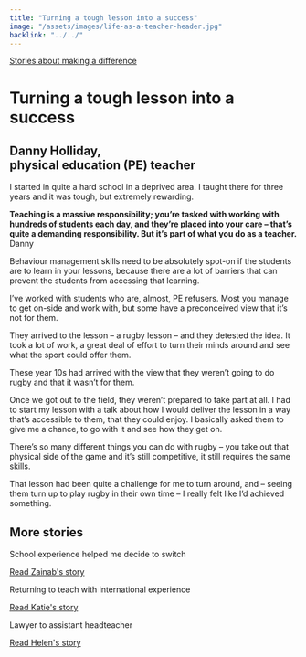 ```yaml
---
title: "Turning a tough lesson into a success"
image: "/assets/images/life-as-a-teacher-header.jpg"
backlink: "../../"
---
```


<div class="content-wrapper">
    <div class="content__right">
    </div>
    <div class="content__left">
        <div class="stories">
            <p>
                <a class="backlink backlink--top" href="/life-as-a-teacher/my-story-into-teaching/making-a-difference">Stories about making a difference</a>
            </p>
            <h1>Turning a tough lesson into a success</h1>
            <div class="story-header">
                <div class="story-header__thumb" style="background-image:url('/assets/images/stories/stories-danny.jpg')"></div>
                <div class="story-header__label">
                    <h2>Danny Holliday,<br/> physical education (PE) teacher</h2>
                </div>
            </div>
            
   <p class="prominent">
               I started in quite a hard school in a deprived area. I taught there for three years and it was tough, but extremely rewarding.
            </p>
            
            
            
  <div>
                <div class="quote-block">
                    <span class="icon-quote"></span>
                    <strong class="quote-block__content">Teaching is a massive responsibility; you’re tasked with working with hundreds of students each day, and they’re placed into your care – that’s quite a demanding responsibility. But it’s part of what you do as a teacher.<span class="icon-quote quote-close"></span></strong>
                    <span class="quote-block__cite">Danny</span>
                </div>
                
   
<p>Behaviour management skills need to be absolutely spot-on if the students are to learn in your lessons, because there are a lot of barriers that can prevent the students from accessing that learning.</p>

                
  </div>
                 
                 
  <p>I’ve worked with students who are, almost, PE refusers. Most you manage to get on-side and work with, but some have a preconceived view that it’s not for them.</p>
<p>They arrived to the lesson – a rugby lesson – and they detested the idea. It took a lot of work, a great deal of effort to turn their minds around and see what the sport could offer them.</p>
<p>These year 10s had arrived with the view that they weren’t going to do rugby and that it wasn’t for them.</p>
<p>Once we got out to the field, they weren’t prepared to take part at all. I had to start my lesson with a talk about how I would deliver the lesson in a way that’s accessible to them, that they could enjoy. I basically asked them to give me a chance, to go with it and see how they get on.</p>
<p>There’s so many different things you can do with rugby – you take out that physical side of the game and it’s still competitive, it still requires the same skills.</p>
<p>That lesson had been quite a challenge for me to turn around, and – seeing them turn up to play rugby in their own time – I really felt like I’d achieved something.</p>









   </div>
    </div>
</div>

<div class="more-stories">
    <h2 class="more-stories_header strapline">More stories</h2>
    <div class="more-stories__thumbs">
        <div class="more-stories__thumbs__thumb">
            <a href="/life-as-a-teacher/my-story-into-teaching/career-changers/school-experience-helped-me-decide-to-switch">
                <div class="more-stories__thumbs__thumb__img" style="background-image:url('/assets/images/stories/stories-zainab.jpg')"></div>
            </a>
            <div class="more-stories__thumbs__thumb__content">
                <p>School experience helped me decide to switch</p>
                <a class="git-link" href="/life-as-a-teacher/my-story-into-teaching/career-changers/school-experience-helped-me-decide-to-switch">Read Zainab's story  <i class="fas fa-chevron-right"></i></a>
            </div>
        </div>
        <div class="more-stories__thumbs__thumb">
            <a href="/life-as-a-teacher/my-story-into-teaching/international-career-changers/returning-to-teaching-with-international-experience">
                <div class="more-stories__thumbs__thumb__img" style="background-image:url('/assets/images/stories/stories-katie.png')"></div>
            </a>
            <div class="more-stories__thumbs__thumb__content">
                <p>Returning to teach with international experience</p>
                <a class="git-link" href="/life-as-a-teacher/my-story-into-teaching/international-career-changers/returning-to-teaching-with-international-experience">Read Katie's story  <i class="fas fa-chevron-right"></i></a>
            </div>
        </div>
        <div class="more-stories__thumbs__thumb">
            <a href="/life-as-a-teacher/my-story-into-teaching/career-progression/lawyer-to-assistant-teacher">
                <div class="more-stories__thumbs__thumb__img" style="background-image:url('/assets/images/stories/stories-helen.jpg')"></div>
            </a>
            <div class="more-stories__thumbs__thumb__content">
                <p>Lawyer to assistant headteacher</p>
                <a class="git-link" href="/life-as-a-teacher/my-story-into-teaching/career-progression/lawyer-to-assistant-teacher">Read Helen's story <i class="fas fa-chevron-right"></i></a>
            </div>
        </div>
    </div>
</div>




